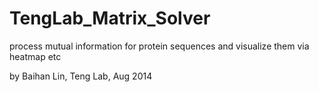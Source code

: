 # TengLab_Matrix_Solver

process mutual information for protein sequences and visualize them via heatmap etc

by  Baihan Lin, Teng Lab, Aug 2014
